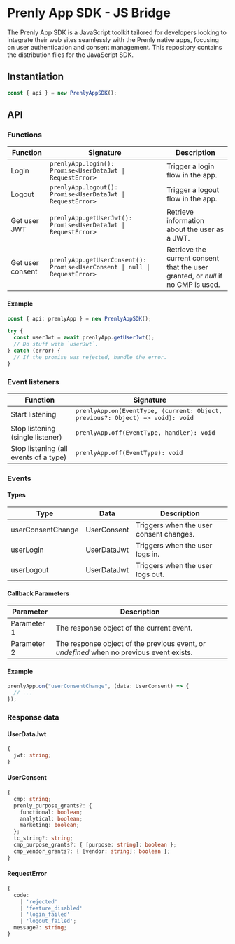 # Prenly App SDK - JS Bridge

The Prenly App SDK is a JavaScript toolkit tailored for developers looking to integrate their web sites seamlessly with the Prenly native apps, focusing on user authentication and consent management. This repository contains the distribution files for the JavaScript SDK.

## Instantiation

```typescript
const { api } = new PrenlyAppSDK();
```

## API

### Functions

| Function         | Signature                                                                  | Description                                                                      |
| ---------------- | -------------------------------------------------------------------------- | -------------------------------------------------------------------------------- |
| Login            | `prenlyApp.login(): Promise<UserDataJwt \| RequestError>`                  | Trigger a login flow in the app.                                                 |
| Logout           | `prenlyApp.logout(): Promise<UserDataJwt \| RequestError>`                 | Trigger a logout flow in the app.                                                |
| Get user JWT     | `prenlyApp.getUserJwt(): Promise<UserDataJwt \| RequestError>`             | Retrieve information about the user as a JWT.                                    |
| Get user consent | `prenlyApp.getUserConsent(): Promise<UserConsent \| null \| RequestError>` | Retrieve the current consent that the user granted, or _null_ if no CMP is used. |

#### Example

```typescript
const { api: prenlyApp } = new PrenlyAppSDK();

try {
  const userJwt = await prenlyApp.getUserJwt();
  // Do stuff with `userJwt`.
} catch (error) {
  // If the promise was rejected, handle the error.
}
```

### Event listeners

| Function                              | Signature                                                                     |
| ------------------------------------- | ----------------------------------------------------------------------------- |
| Start listening                       | `prenlyApp.on(EventType, (current: Object, previous?: Object) => void): void` |
| Stop listening (single listener)      | `prenlyApp.off(EventType, handler): void`                                     |
| Stop listening (all events of a type) | `prenlyApp.off(EventType): void`                                              |

### Events

#### Types

| Type              | Data        | Description                             |
| ----------------- | ----------- | --------------------------------------- |
| userConsentChange | UserConsent | Triggers when the user consent changes. |
| userLogin         | UserDataJwt | Triggers when the user logs in.         |
| userLogout        | UserDataJwt | Triggers when the user logs out.        |

#### Callback Parameters

| Parameter   | Description                                                                              |
| ----------- | ---------------------------------------------------------------------------------------- |
| Parameter 1 | The response object of the current event.                                                |
| Parameter 2 | The response object of the previous event, or _undefined_ when no previous event exists. |

#### Example

```typescript
prenlyApp.on("userConsentChange", (data: UserConsent) => {
  // ...
});
```

### Response data

#### UserDataJwt

```typescript
{
  jwt: string;
}
```

#### UserConsent

```typescript
{
  cmp: string;
  prenly_purpose_grants?: {
    functional: boolean;
    analytical: boolean;
    marketing: boolean;
  };
  tc_string?: string;
  cmp_purpose_grants?: { [purpose: string]: boolean };
  cmp_vendor_grants?: { [vendor: string]: boolean };
}
```

#### RequestError

```typescript
{
  code:
    | 'rejected'
    | 'feature_disabled'
    | 'login_failed'
    | 'logout_failed';
  message?: string;
}
```
